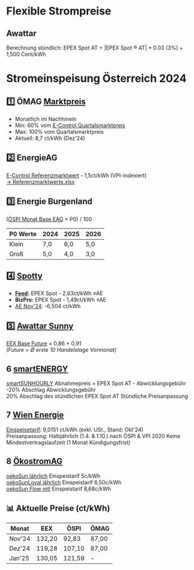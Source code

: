 # Flexible Strompreise
## **Awattar**  
Berechnung stündlich: EPEX Spot AT + |EPEX Spot ® AT| * 0.03 (3%) + 1,500 Cent/kWh


# Stromeinspeisung Österreich 2024

## 1️⃣ ÖMAG [Marktpreis](https://www.oem-ag.at/de/marktpreis/)
- Monatlich im Nachhinein
- Min: 60% vom [E-Control Quartalsmarktpreis](https://www.e-control.at/marktteilnehmer/oeko-energie/marktpreis)
- Max: 100% vom Quartalsmarktpreis 
- Aktuell: 8,7 ct/kWh (Dez'24)

## 2️⃣ EnergieAG
[E-Control Referenzmarktwert](https://www.e-control.at/referenzmarktwert) - 1,5ct/kWh (VPI-indexiert)  
[→ Referenzmarktwerte.xlsx](https://www.e-control.at/documents/1785851/10823410/Referenzmarktwert_Entwicklung.xlsx)

## 3️⃣ Energie Burgenland 
([ÖSPI Monat Base EAG](https://www.energyagency.at/fileadmin/1_energyagency/presseaussendungen/strompreisindex/oespi_gruppe/oespi_gruppe_monatswerte.pdf) × P0) / 100

P0 Werte | 2024 | 2025 | 2026
---------|------|------|------
Klein     | 7,0  | 6,0  | 5,0
Groß      | 5,0  | 4,0  | 3,0

## 4️⃣ [Spotty](https://www.spottyenergie.at/)
- **[Feed](https://www.spottyenergie.at/new-page):** EPEX Spot - 2,63ct/kWh ±AE
- **BizPro:** EPEX Spot - 1,49ct/kWh ±AE 
- [AE Nov'24](https://www.spottyenergie.at/ausgleichsenergie): -6,504 ct/kWh

## 5️⃣ [Awattar Sunny](https://docs.google.com/spreadsheets/d/1emzAMIOEhKsddDUaeJkaEbIZTZ2fGLYKAfxGJhuvZrw/edit?gid=1194632124#gid=1194632124)
[EEX Base Future](https://www.eex.com/en/market-data/market-data-hub/power/futures) × 0,86 × 0,91  
*(Future = Ø erste 10 Handelstage Vormonat)*

## 6 **[smartENERGY](https://www.smartenergy.at/sonne)**
[smartSUNHOURLY](https://www.smartenergy.at/smartsunhourly)
Abnahmepreis = EPEX Spot AT - Abwicklungsgebühr -20% Abschlag
Abwicklungsgebühr	
20% Abschlag des stündlichen EPEX Spot AT
Stündliche Preisanpassung

## **7 [Wien Energie](https://www.wienenergie.at)**
[Einspeisetarif](https://www.wienenergie.at/business/produkte/strom/sonnenstrom/?prozessdatum=2025-01-09&options=SEINS_SON1): 9,0151 ct/kWh (exkl. USt., Stand: Okt'24)  
Preisanpassung: Halbjährlich (1.4. & 1.10.) nach ÖSPI & VPI 2020
Keine Mindestvertragslaufzeit (1 Monat Kündigungsfrist)

## **8 [ÖkostromAG](https://www.oekostrom.at)**
[oekoSun jährlich](https://oekostrom.at/photovoltaik/) Einspeistarif 5c/kWh  
[oekoSunLoyal jährlich](https://oekostrom.at/photovoltaik/) Einspeistarif 6,50c/kWh  
[oekoSun Flow mtl](https://oekostrom.at/photovoltaik/) Einspeistarif 8,68c/kWh  





## 📊 Aktuelle Preise (ct/kWh)
Monat | EEX | ÖSPI | ÖMAG
------|-----|------|------
Nov'24| 132,20 | 92,83 | 87,00
Dez'24| 119,28 | 107,10| 87,00
Jan'25| 130,05 | 121,59| -